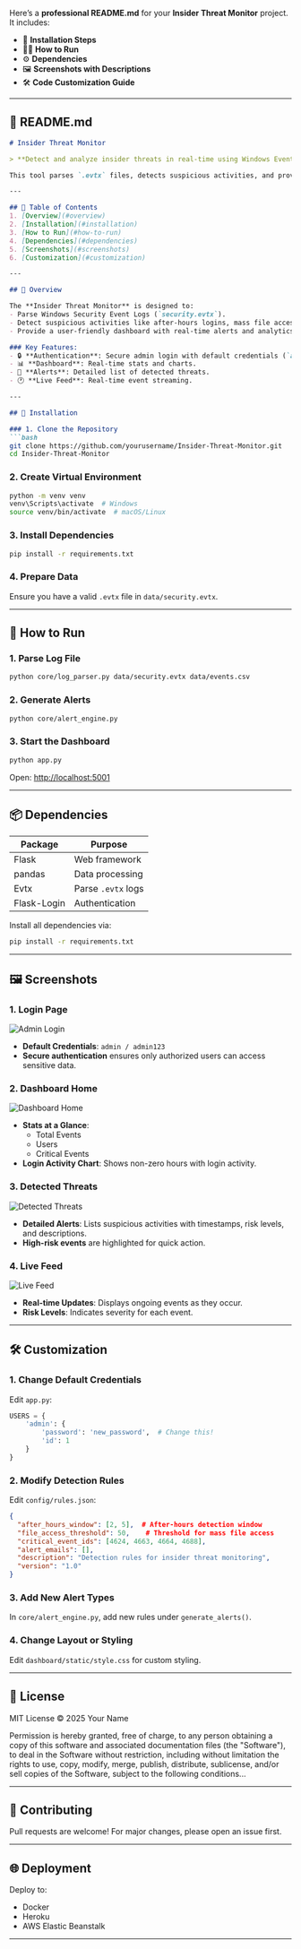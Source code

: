 Here’s a **professional README.md** for your **Insider Threat Monitor** project. It includes:

- 📝 **Installation Steps**
- 🏃‍♂️ **How to Run**
- ⚙️ **Dependencies**
- 🖼️ **Screenshots with Descriptions**
- 🛠️ **Code Customization Guide**

---

## 🌟 **README.md**

```markdown
# Insider Threat Monitor

> **Detect and analyze insider threats in real-time using Windows Event Logs (`.evtx`).**

This tool parses `.evtx` files, detects suspicious activities, and provides a web-based dashboard for monitoring login patterns, critical events, and detected threats.

---

## 🚀 Table of Contents
1. [Overview](#overview)
2. [Installation](#installation)
3. [How to Run](#how-to-run)
4. [Dependencies](#dependencies)
5. [Screenshots](#screenshots)
6. [Customization](#customization)

---

## 🎯 Overview

The **Insider Threat Monitor** is designed to:
- Parse Windows Security Event Logs (`security.evtx`).
- Detect suspicious activities like after-hours logins, mass file access, and USB device usage.
- Provide a user-friendly dashboard with real-time alerts and analytics.

### Key Features:
- 🔒 **Authentication**: Secure admin login with default credentials (`admin / admin123`).
- 📊 **Dashboard**: Real-time stats and charts.
- 🚨 **Alerts**: Detailed list of detected threats.
- 🕐 **Live Feed**: Real-time event streaming.

---

## 🏁 Installation

### 1. Clone the Repository
```bash
git clone https://github.com/yourusername/Insider-Threat-Monitor.git
cd Insider-Threat-Monitor
```

### 2. Create Virtual Environment
```bash
python -m venv venv
venv\Scripts\activate  # Windows
source venv/bin/activate  # macOS/Linux
```

### 3. Install Dependencies
```bash
pip install -r requirements.txt
```

### 4. Prepare Data
Ensure you have a valid `.evtx` file in `data/security.evtx`.

---

## 🚀 How to Run

### 1. Parse Log File
```bash
python core/log_parser.py data/security.evtx data/events.csv
```

### 2. Generate Alerts
```bash
python core/alert_engine.py
```

### 3. Start the Dashboard
```bash
python app.py
```

Open: [http://localhost:5001](http://localhost:5001)

---

## 📦 Dependencies

| Package | Purpose |
|---------|---------|
| Flask   | Web framework |
| pandas  | Data processing |
| Evtx    | Parse `.evtx` logs |
| Flask-Login | Authentication |

Install all dependencies via:
```bash
pip install -r requirements.txt
```

---

## 🖼️ Screenshots

### 1. **Login Page**
![Admin Login](screenshots/login.png)
- **Default Credentials**: `admin / admin123`
- **Secure authentication** ensures only authorized users can access sensitive data.

### 2. **Dashboard Home**
![Dashboard Home](screenshots/dashboard.png)
- **Stats at a Glance**:
  - Total Events
  - Users
  - Critical Events
- **Login Activity Chart**: Shows non-zero hours with login activity.

### 3. **Detected Threats**
![Detected Threats](screenshots/alerts.png)
- **Detailed Alerts**: Lists suspicious activities with timestamps, risk levels, and descriptions.
- **High-risk events** are highlighted for quick action.

### 4. **Live Feed**
![Live Feed](screenshots/live_feed.png)
- **Real-time Updates**: Displays ongoing events as they occur.
- **Risk Levels**: Indicates severity for each event.

---

## 🛠️ Customization

### 1. **Change Default Credentials**
Edit `app.py`:
```python
USERS = {
    'admin': {
        'password': 'new_password',  # Change this!
        'id': 1
    }
}
```

### 2. **Modify Detection Rules**
Edit `config/rules.json`:
```json
{
  "after_hours_window": [2, 5],  # After-hours detection window
  "file_access_threshold": 50,    # Threshold for mass file access
  "critical_event_ids": [4624, 4663, 4664, 4688],
  "alert_emails": [],
  "description": "Detection rules for insider threat monitoring",
  "version": "1.0"
}
```

### 3. **Add New Alert Types**
In `core/alert_engine.py`, add new rules under `generate_alerts()`.

### 4. **Change Layout or Styling**
Edit `dashboard/static/style.css` for custom styling.

---

## 📜 License

MIT License © 2025 Your Name

Permission is hereby granted, free of charge, to any person obtaining a copy of this software and associated documentation files (the "Software"), to deal in the Software without restriction, including without limitation the rights to use, copy, modify, merge, publish, distribute, sublicense, and/or sell copies of the Software, subject to the following conditions...

---

## 🤝 Contributing

Pull requests are welcome! For major changes, please open an issue first.

---

## 🌐 Deployment

Deploy to:
- Docker
- Heroku
- AWS Elastic Beanstalk

---